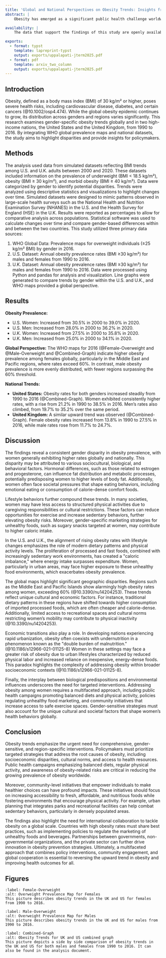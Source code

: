 ```yaml
---
title: 'Global and National Perspectives on Obesity Trends: Insights from Gender-Specific Data'
abstract: |
    Obesity has emerged as a significant public health challenge worldwide, with varying prevalence rates across genders, geographic regions, and over time. This study combines global data with national trends in the United States and the United Kingdom to examine obesity prevalence. Gender-specific obesity rates were analyzed from 1990 to 2016, leveraging visualizations including global maps and comparative line graphs. Findings indicate a steady rise in obesity prevalence across both genders, with women consistently showing higher rates. These insights underscore the need for targeted interventions to address obesity at both global and national levels.

availability: |
    The data that support the findings of this study are openly available in `jterm2025article` at (https://github.com/shaunya-upp/jterm2025article).

exports:
  - format: typst
    template: lapreprint-typst
    output: exports/uppalapati-jterm2025.pdf
  - format: pdf 
    template: arxiv_two_column 
    output: exports/uppalapati-jterm2025.pdf
---
```


## Introduction 
Obesity, defined as a body mass index (BMI) of 30 kg/m² or higher, poses severe health risks, including cardiovascular disease, diabetes, and certain cancers (@10.1002/osp4.474). While the global obesity epidemic continues to grow, its distribution across genders and regions varies significantly. This research examines gender-specific obesity trends globally and in two high-income nations, the United States and the United Kingdom, from 1990 to 2016. By integrating WHO global prevalence maps and national datasets, the study aims to highlight disparities and provide insights for policymakers.

## Methods 
The analysis used data from simulated datasets reflecting BMI trends among U.S. and U.K. adults between 2000 and 2020. These datasets included information on the prevalence of underweight (BMI < 18.5 kg/m²), obesity (BMI ≥ 30 kg/m²), and morbid obesity (BMI ≥ 40 kg/m²). Data were categorized by gender to identify potential disparities. Trends were analyzed using descriptive statistics and visualizations to highlight changes over time. Simulated datasets were designed to mimic patterns observed in large-scale health surveys such as the National Health and Nutrition Examination Survey (NHANES) in the U.S. and the Health Survey for England (HSE) in the U.K. Results were reported as percentages to allow for comparative analysis across populations. Statistical software was used to calculate changes over time and compare gender-based differences within and between the two countries. This study utilized three primary data sources:
1. WHO Global Data: Prevalence maps for overweight individuals (≥25 kg/m² BMI) by gender in 2016.
2. U.S. Dataset: Annual obesity prevalence rates (BMI ≥30 kg/m²) for males and females from 1990 to 2016.
3. U.K. Dataset: Annual obesity prevalence rates (BMI ≥30 kg/m²) for males and females from 1990 to 2016.
Data were processed using Python and pandas for analysis and visualization. Line graphs were generated to compare trends by gender within the U.S. and U.K., and WHO maps provided a global perspective.

## Results 
**Obesity Prevalence:**
- U.S. Women: Increased from 30.5% in 2000 to 39.0% in 2020.
- U.S. Men: Increased from 28.0% in 2000 to 36.2% in 2020.
- U.K. Women: Increased from 27.5% in 2000 to 35.8% in 2020.
- U.K. Men: Increased from 25.0% in 2000 to 34.1% in 2020.

**Global Perspective:**
The WHO maps for 2016 (@Female-Overweight and @Male-Overweight and @Combined-Graph) indicate higher obesity prevalence among females globally, particularly in the Middle East and Pacific regions, where rates exceed 60%. In contrast, male obesity prevalence is more evenly distributed, with fewer regions surpassing the 60% threshold.

**National Trends:**
- **United States:** Obesity rates for both genders increased steadily from 1990 to 2016 (@Combined-Graph). Women exhibited consistently higher rates, with a rise from 21.2% in 1990 to 38.5% in 2016. Men’s rates also climbed, from 19.7% to 35.2% over the same period.
- **United Kingdom:** A similar upward trend was observed (@Combined-Graph). Female obesity rates increased from 13.8% in 1990 to 27.5% in 2016, while male rates rose from 11.7% to 24.7%.

## Discussion 
The findings reveal a consistent gender disparity in obesity prevalence, with women generally exhibiting higher rates globally and nationally. This disparity may be attributed to various sociocultural, biological, and behavioral factors. Hormonal differences, such as those related to estrogen and progesterone, can influence fat distribution and metabolic processes, potentially predisposing women to higher levels of body fat. Additionally, women often face societal pressures that shape eating behaviors, including emotional eating or consumption of calorie-dense comfort foods.

Lifestyle behaviors further compound these trends. In many societies, women may have less access to structured physical activities due to caregiving responsibilities or cultural restrictions. These factors can reduce opportunities for exercise and increase sedentary behaviors, further elevating obesity risks. Moreover, gender-specific marketing strategies for unhealthy foods, such as sugary snacks targeted at women, may contribute to higher caloric intake.

In the U.S. and U.K., the alignment of rising obesity rates with lifestyle changes emphasizes the role of modern dietary patterns and physical activity levels. The proliferation of processed and fast foods, combined with increasingly sedentary work environments, has created a "caloric imbalance," where energy intake surpasses expenditure. Women, particularly in urban areas, may face higher exposure to these unhealthy food environments, which exacerbates obesity prevalence.

The global maps highlight significant geographic disparities. Regions such as the Middle East and Pacific Islands show alarmingly high obesity rates among women, exceeding 60% (@10.3390/nu14204253). These trends reflect unique cultural and economic factors. For instance, traditional dietary patterns in these regions have shifted towards higher consumption of imported processed foods, which are often cheaper and calorie-dense. Additionally, limited access to recreational spaces and cultural norms restricting women’s mobility may contribute to physical inactivity (@10.3390/nu14204253).

Economic transitions also play a role. In developing nations experiencing rapid urbanization, obesity often coexists with undernutrition in a phenomenon known as the "double burden of malnutrition." (@10.1186/s12966-021-01125-8) Women in these settings may face a greater risk of obesity due to urban lifestyles characterized by reduced physical labor and increased reliance on inexpensive, energy-dense foods. This paradox highlights the complexity of addressing obesity within broader socioeconomic contexts (@10.1186/s12966-021-01125-8).

Finally, the interplay between biological predispositions and environmental influences underscores the need for targeted interventions. Addressing obesity among women requires a multifaceted approach, including public health campaigns promoting balanced diets and physical activity, policies regulating unhealthy food marketing, and community initiatives that increase access to safe exercise spaces. Gender-sensitive strategies must also account for the unique cultural and societal factors that shape women’s health behaviors globally.

## Conclusion
Obesity trends emphasize the urgent need for comprehensive, gender-sensitive, and region-specific interventions. Policymakers must prioritize targeted strategies that address the root causes of obesity, including socioeconomic disparities, cultural norms, and access to health resources. Public health campaigns emphasizing balanced diets, regular physical activity, and awareness of obesity-related risks are critical in reducing the growing prevalence of obesity worldwide.

Moreover, community-level initiatives that empower individuals to make healthier choices can have profound impacts. These initiatives should focus on increasing accessibility to fresh, affordable, and nutritious foods while fostering environments that encourage physical activity. For example, urban planning that integrates parks and recreational facilities can help combat sedentary behaviors, particularly in densely populated areas.

The findings also highlight the need for international collaboration to tackle obesity on a global scale. Countries with high obesity rates must share best practices, such as implementing policies to regulate the marketing of unhealthy foods and beverages. Partnerships between governments, non-governmental organizations, and the private sector can further drive innovation in obesity prevention strategies. Ultimately, a multifaceted approach that combines policy interventions, community engagement, and global cooperation is essential to reversing the upward trend in obesity and improving health outcomes for all.

## Figures 
```{figure} images/WHO Overweight Prevalence Map Female.png
:label: Female-Overweight
:alt: Overweight Prevalence Map for Females 
This picture describes obesity trends in the UK and US for females from 1990 to 2016.
```

```{figure} images/WHO Overweight Prevalence Map Male.png
:label: Male-Overweight
:alt: Overweight Prevalence Map for Males 
This picture describes obesity trends in the UK and US for males from 1990 to 2016.
```

```{figure} images/Obesity_Trends_US_UK.png
:label: Combined-Graph
:alt: Obesity Trends for UK and US combined graph
This picture depicts a side by side comparison of obesity trends in the UK and US for both males and females from 1990 to 2016. It can also be found in the analysis document. 
```